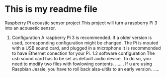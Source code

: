 # This is my readme file
Raspberry Pi acoustic sensor project
This project will turn a raspberry Pi 3 into an acousetic sensor.
1. Configuration
A raspberry Pi 3 is recommended. If a older version is used, corresponding configuration might be changed.
The Pi is mouted with a USB sound card, and plugged in a microphone
It is recommonded to have Ethernet conection for your Pi.
1.2 software configuration
The usb sound card has to be set as default audio device. To do so, you need to modify two files with fowlowing contents.
.......
If u are using Raspbian Jessie, you have to roll back alsa-ultils to an early version.
.....
